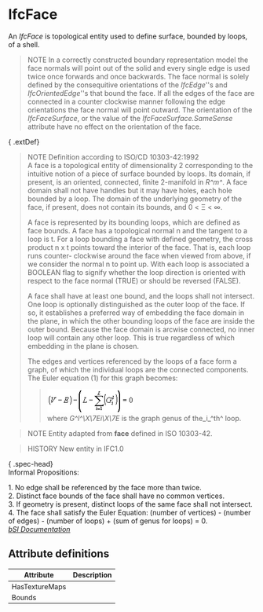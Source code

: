 IfcFace
=======
An _IfcFace_ is topological entity used to define surface, bounded by loops,
of a shell.  
  
> NOTE  In a correctly constructed boundary representation model the face
> normals will point out of the solid and every single edge is used twice once
> forwards and once backwards. The face normal is solely defined by the
> consequitive orientations of the _IfcEdge_''s and _IfcOrientedEdge_''s that
> bound the face. If all the edges of the face are connected in a counter
> clockwise manner following the edge orientations the face normal will point
> outward. The orientation of the _IfcFaceSurface_, or the value of the
> _IfcFaceSurface.SameSense_ attribute have no effect on the orientation of
> the face.  
  
{ .extDef}  
> NOTE  Definition according to ISO/CD 10303-42:1992  
> A face is a topological entity of dimensionality 2 corresponding to the
> intuitive notion of a piece of surface bounded by loops. Its domain, if
> present, is an oriented, connected, finite 2-manifold in _R^m^_. A face
> domain shall not have handles but it may have holes, each hole bounded by a
> loop. The domain of the underlying geometry of the face, if present, does
> not contain its bounds, and 0 < Ξ < ∞.  
>  
> A face is represented by its bounding loops, which are defined as face
> bounds. A face has a topological normal n and the tangent to a loop is t.
> For a loop bounding a face with defined geometry, the cross product n x t
> points toward the interior of the face. That is, each loop runs counter-
> clockwise around the face when viewed from above, if we consider the normal
> n to point up. With each loop is associated a BOOLEAN flag to signify
> whether the loop direction is oriented with respect to the face normal
> (TRUE) or should be reversed (FALSE).  
>  
> A face shall have at least one bound, and the loops shall not intersect. One
> loop is optionally distinguished as the outer loop of the face. If so, it
> establishes a preferred way of embedding the face domain in the plane, in
> which the other bounding loops of the face are inside the outer bound.
> Because the face domain is arcwise connected, no inner loop will contain any
> other loop. This is true regardless of which embedding in the plane is
> chosen.  
>  
> The edges and vertices referenced by the loops of a face form a graph, of
> which the individual loops are the connected components. The Euler equation
> (1) for this graph becomes:  
>> ![Image](../figures/ifcface-math1.gif)  
> where _G^l^\X\7Ei\X\7E_ is the graph genus of the_i_^th^ loop.  
  
> NOTE  Entity adapted from **face** defined in ISO 10303-42.  
  
> HISTORY  New entity in IFC1.0  
  
{ .spec-head}  
Informal Propositions:  
  
1\. No edge shall be referenced by the face more than twice.  
2\. Distinct face bounds of the face shall have no common vertices.  
3\. If geometry is present, distinct loops of the same face shall not
intersect.  
4\. The face shall satisfy the Euler Equation: (number of vertices) - (number
of edges) - (number of loops) + (sum of genus for loops) = 0.  
[ _bSI
Documentation_](https://standards.buildingsmart.org/IFC/DEV/IFC4_2/FINAL/HTML/schema/ifctopologyresource/lexical/ifcface.htm)


Attribute definitions
---------------------
| Attribute      | Description   |
|----------------|---------------|
| HasTextureMaps |               |
| Bounds         |               |

